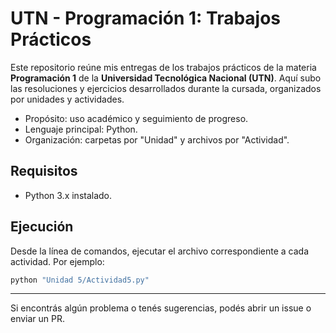# UTN - Programación 1: Trabajos Prácticos

Este repositorio reúne mis entregas de los trabajos prácticos de la materia **Programación 1** de la **Universidad Tecnológica Nacional (UTN)**. Aquí subo las resoluciones y ejercicios desarrollados durante la cursada, organizados por unidades y actividades.

- Propósito: uso académico y seguimiento de progreso.
- Lenguaje principal: Python.
- Organización: carpetas por "Unidad" y archivos por "Actividad".

## Requisitos
- Python 3.x instalado.

## Ejecución
Desde la línea de comandos, ejecutar el archivo correspondiente a cada actividad. Por ejemplo:

```bash
python "Unidad 5/Actividad5.py"
```

---
Si encontrás algún problema o tenés sugerencias, podés abrir un issue o enviar un PR.

